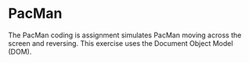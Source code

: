# PacMan
The PacMan coding is assignment simulates PacMan moving across the screen and reversing. This exercise uses the Document Object Model (DOM).
